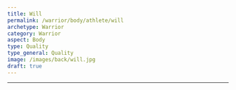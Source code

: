 ```yaml
---
title: Will
permalink: /warrior/body/athlete/will
archetype: Warrior
category: Warrior
aspect: Body
type: Quality
type_general: Quality
image: /images/back/will.jpg
draft: true
---
```


---
